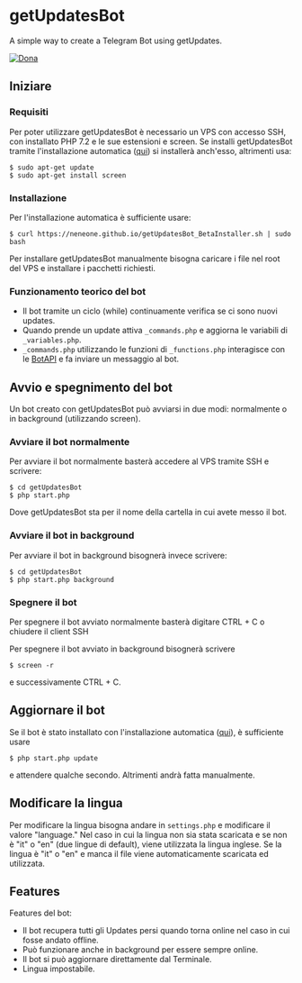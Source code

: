 # getUpdatesBot
A simple way to create a Telegram Bot using getUpdates.

[![Dona](https://img.shields.io/badge/%F0%9F%92%99-Donate-blue.svg)](https://www.paypal.me/Neneone)

## Iniziare

### Requisiti

Per poter utilizzare getUpdatesBot è necessario un VPS con accesso SSH, con installato PHP 7.2 e le sue estensioni e screen.
Se installi getUpdatesBot tramite l'installazione automatica ([qui](#installazione)) si installerà anch'esso, altrimenti usa:
```
$ sudo apt-get update
$ sudo apt-get install screen
```

### Installazione

Per l'installazione automatica è sufficiente usare:
```
$ curl https://neneone.github.io/getUpdatesBot_BetaInstaller.sh | sudo bash
```

Per installare getUpdatesBot manualmente bisogna caricare i file nel root del VPS e installare i pacchetti richiesti.

### Funzionamento teorico del bot
- Il bot tramite un ciclo (while) continuamente verifica se ci sono nuovi updates.
- Quando prende un update attiva `_commands.php` e aggiorna le variabili di `_variables.php`.
- `_commands.php` utilizzando le funzioni di `_functions.php` interagisce con le [BotAPI](https://core.telegram.org/bots/api) e fa inviare un messaggio al bot.

## Avvio e spegnimento del bot

Un bot creato con getUpdatesBot può avviarsi in due modi: normalmente o in background (utilizzando screen).

### Avviare il bot normalmente

Per avviare il bot normalmente basterà accedere al VPS tramite SSH e scrivere:
```
$ cd getUpdatesBot
$ php start.php
```
Dove getUpdatesBot sta per il nome della cartella in cui avete messo il bot.

### Avviare il bot in background

Per avviare il bot in background bisognerà invece scrivere:
```
$ cd getUpdatesBot
$ php start.php background
```

### Spegnere il bot

Per spegnere il bot avviato normalmente basterà digitare CTRL + C o chiudere il client SSH

Per spegnere il bot avviato in background bisognerà scrivere
```
$ screen -r
```
e successivamente CTRL + C.

## Aggiornare il bot

Se il bot è stato installato con l'installazione automatica ([qui](#installazione)), è sufficiente usare
```
$ php start.php update
```
e attendere qualche secondo. Altrimenti andrà fatta manualmente.

## Modificare la lingua

Per modificare la lingua bisogna andare in `settings.php` e modificare il valore "language." Nel caso in cui la lingua non sia stata scaricata e se non è "it" o "en" (due lingue di default), viene utilizzata la lingua inglese. Se la lingua è "it" o "en" e manca il file viene automaticamente scaricata ed utilizzata.

## Features

Features del bot:
- Il bot recupera tutti gli Updates persi quando torna online nel caso in cui fosse andato offline.
- Può funzionare anche in background per essere sempre online.
- Il bot si può aggiornare direttamente dal Terminale.
- Lingua impostabile.

